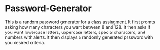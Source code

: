# Password-Generator

This is a random password generator for a class assingment. It first promts asking how many characters you want between 8 and 128. It then asks if you want lowercase letters, uppercase letters, special characters, and numbers with alerts. It then displays a randomly generated password with you desired criteria.
